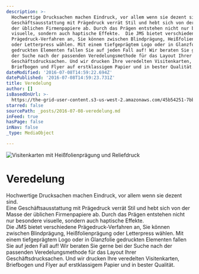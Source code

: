 ```yaml
---
description: >-
  Hochwertige Drucksachen machen Eindruck, vor allem wenn sie dezent sind.  Eine
  Geschäftsausstattung mit Prägedruck verrät Stil und hebt sich von der Masse
  der üblichen Firmenpapiere ab. Durch das Prägen entstehen nicht nur besondere
  visuelle, sondern auch haptische Effekte.  Die JMS bietet verschiedene
  Prägedruck-Verfahren an, Sie können zwischen Blindprägung, Heißfolienprägung
  oder Letterpress wählen. Mit einem tiefgeprägtem Logo oder in Glanzfolie
  gedruckten Elementen fallen Sie auf jeden Fall auf! Wir beraten Sie gerne bei
  der Suche nach der passenden Veredelungsmethode für das Layout Ihrer
  Geschäftsdrucksachen. Und wir drucken Ihre veredelten Visitenkarten,
  Briefbogen und Flyer auf erstklassigem Papier und in bester Qualität.
dateModified: '2016-07-08T14:59:22.694Z'
datePublished: '2016-07-08T14:59:23.731Z'
title: Veredelung
author: []
isBasedOnUrl: >-
  https://the-grid-user-content.s3-us-west-2.amazonaws.com/45b54251-7bb9-47a6-8ff1-09670dce9b3d.jpg
starred: false
sourcePath: _posts/2016-07-08-veredelung.md
inFeed: true
hasPage: false
inNav: false
_type: MediaObject

---
```

![Visitenkarten mit Heißfolienprägung und Reliefdruck](https://imgflo.herokuapp.com/graph/vahj1ThiexotieMo/a62c0520724842b83ecc74e5c425bf89/croprotate.jpg?cropheight=973&cropwidth=1460&degrees=0&input=https%3A%2F%2Fthe-grid-user-content.s3-us-west-2.amazonaws.com%2F45b54251-7bb9-47a6-8ff1-09670dce9b3d.jpg&x=0&y=0)

# Veredelung

Hochwertige Drucksachen machen Eindruck, vor allem wenn sie dezent sind.   
Eine Geschäftsausstattung mit Prägedruck verrät Stil und hebt sich von der Masse der üblichen Firmenpapiere ab. Durch das Prägen entstehen nicht nur besondere visuelle, sondern auch haptische Effekte.   
Die JMS bietet verschiedene Prägedruck-Verfahren an, Sie können zwischen Blindprägung, Heißfolienprägung oder Letterpress wählen. Mit einem tiefgeprägtem Logo oder in Glanzfolie gedruckten Elementen fallen Sie auf jeden Fall auf! Wir beraten Sie gerne bei der Suche nach der passenden Veredelungsmethode für das Layout Ihrer Geschäftsdrucksachen. Und wir drucken Ihre veredelten Visitenkarten, Briefbogen und Flyer auf erstklassigem Papier und in bester Qualität.